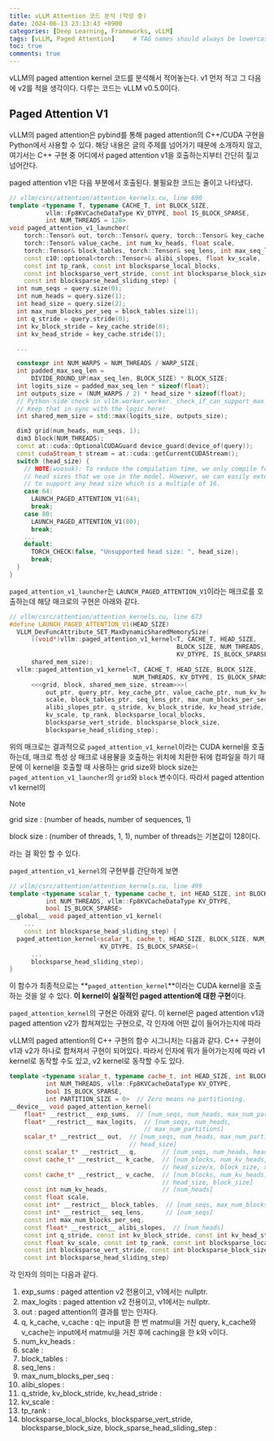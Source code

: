 ```yaml
---
title: vLLM Attention 코드 분석 (작성 중)
date: 2024-06-13 23:13:43 +0900
categories: [Deep Learning, Frameworks, vLLM]
tags: [vLLM, Paged Attention]     # TAG names should always be lowercase
toc: true
comments: true
---
```


vLLM의 paged attention kernel 코드를 분석해서 적어놓는다. v1 먼저 적고 그 다음에 v2를 적을 생각이다. 다루는 코드는 vLLM v0.5.0이다.



## Paged Attention V1

vLLM의 paged attention은 pybind를 통해 paged attention의 C++/CUDA 구현을 Python에서 사용할 수 있다. 해당 내용은 글의 주제를 넘어가기 때문에 소개하지 않고, 여기서는 C++ 구현 중 어디에서 paged attention v1을 호출하는지부터 간단히 짚고 넘어간다.

paged attention v1은 다음 부분에서 호출된다. 불필요한 코드는 줄이고 나타냈다.

```c++
// vllm/csrc/attention/attention_kernels.cu, line 690
template <typename T, typename CACHE_T, int BLOCK_SIZE,
          vllm::Fp8KVCacheDataType KV_DTYPE, bool IS_BLOCK_SPARSE,
          int NUM_THREADS = 128>
void paged_attention_v1_launcher(
    torch::Tensor& out, torch::Tensor& query, torch::Tensor& key_cache,
    torch::Tensor& value_cache, int num_kv_heads, float scale,
    torch::Tensor& block_tables, torch::Tensor& seq_lens, int max_seq_len,
    const c10::optional<torch::Tensor>& alibi_slopes, float kv_scale,
    const int tp_rank, const int blocksparse_local_blocks,
    const int blocksparse_vert_stride, const int blocksparse_block_size,
    const int blocksparse_head_sliding_step) {
  int num_seqs = query.size(0);
  int num_heads = query.size(1);
  int head_size = query.size(2);
  int max_num_blocks_per_seq = block_tables.size(1);
  int q_stride = query.stride(0);
  int kv_block_stride = key_cache.stride(0);
  int kv_head_stride = key_cache.stride(1);

  ...

  constexpr int NUM_WARPS = NUM_THREADS / WARP_SIZE;
  int padded_max_seq_len =
      DIVIDE_ROUND_UP(max_seq_len, BLOCK_SIZE) * BLOCK_SIZE;
  int logits_size = padded_max_seq_len * sizeof(float);
  int outputs_size = (NUM_WARPS / 2) * head_size * sizeof(float);
  // Python-side check in vllm.worker.worker._check_if_can_support_max_seq_len
  // Keep that in sync with the logic here!
  int shared_mem_size = std::max(logits_size, outputs_size);

  dim3 grid(num_heads, num_seqs, 1);
  dim3 block(NUM_THREADS);
  const at::cuda::OptionalCUDAGuard device_guard(device_of(query));
  const cudaStream_t stream = at::cuda::getCurrentCUDAStream();
  switch (head_size) {
    // NOTE(woosuk): To reduce the compilation time, we only compile for the
    // head sizes that we use in the model. However, we can easily extend this
    // to support any head size which is a multiple of 16.
    case 64:
      LAUNCH_PAGED_ATTENTION_V1(64);
      break;
    case 80:
      LAUNCH_PAGED_ATTENTION_V1(80);
      break;
    ...
    default:
      TORCH_CHECK(false, "Unsupported head size: ", head_size);
      break;
  }
}
```

`paged_attention_v1_launcher`는 `LAUNCH_PAGED_ATTENTION_V1`이라는 매크로를 호출하는데 해당 매크로의 구현은 아래와 같다.

```c++
// vllm/csrc/attention/attention_kernels.cu, line 673
#define LAUNCH_PAGED_ATTENTION_V1(HEAD_SIZE)                                \
  VLLM_DevFuncAttribute_SET_MaxDynamicSharedMemorySize(                     \
      ((void*)vllm::paged_attention_v1_kernel<T, CACHE_T, HEAD_SIZE,        \
                                              BLOCK_SIZE, NUM_THREADS,      \
                                              KV_DTYPE, IS_BLOCK_SPARSE>),  \
      shared_mem_size);                                                     \
  vllm::paged_attention_v1_kernel<T, CACHE_T, HEAD_SIZE, BLOCK_SIZE,        \
                                  NUM_THREADS, KV_DTYPE, IS_BLOCK_SPARSE>   \
      <<<grid, block, shared_mem_size, stream>>>(                           \
          out_ptr, query_ptr, key_cache_ptr, value_cache_ptr, num_kv_heads, \
          scale, block_tables_ptr, seq_lens_ptr, max_num_blocks_per_seq,    \
          alibi_slopes_ptr, q_stride, kv_block_stride, kv_head_stride,      \
          kv_scale, tp_rank, blocksparse_local_blocks,                      \
          blocksparse_vert_stride, blocksparse_block_size,                  \
          blocksparse_head_sliding_step);
```

위의 매크로는 결과적으로 `paged_attention_v1_kernel`이라는 CUDA kernel을 호출하는데, 매크로 특성 상 매크로 내용물을 호출하는 위치에 치환한 뒤에 컴파일을 하기 때문에 이 kernel을 호출할 때 사용하는 grid size와 block size는 `paged_attention_v1_launcher`의 `grid`와 `block` 변수이다. 따라서 paged attention v1 kernel의

> [!NOTE]
>
> grid size : (number of heads, number of sequences, 1)
>
> block size : (number of threads, 1, 1), number of threads는 기본값이 128이다.

라는 걸 확인 할 수 있다.

`paged_attention_v1_kernel`의 구현부를 간단하게 보면

```c++
// vllm/csrc/attention/attention_kernels.cu, line 499
template <typename scalar_t, typename cache_t, int HEAD_SIZE, int BLOCK_SIZE,
          int NUM_THREADS, vllm::Fp8KVCacheDataType KV_DTYPE,
          bool IS_BLOCK_SPARSE>
__global__ void paged_attention_v1_kernel(
    ...
    const int blocksparse_head_sliding_step) {
  paged_attention_kernel<scalar_t, cache_t, HEAD_SIZE, BLOCK_SIZE, NUM_THREADS,
                         KV_DTYPE, IS_BLOCK_SPARSE>(
      ...
      blocksparse_head_sliding_step);
}

```

이 함수가 최종적으로는 **`paged_attention_kernel`**이라는 CUDA kernel을 호출하는 것을 알 수 있다. **이 kernel이 실질적인 paged attention에 대한 구현**이다. 

`paged_attention_kernel`의 구현은 아래와 같다. 이 kernel은 paged attention v1과 paged attention v2가 합쳐져있는 구현으로, 각 인자에 어떤 값이 들어가는지에 따라 



vLLM의 paged attention의 C++ 구현의 함수 시그니처는 다음과 같다. C++ 구현이 v1과 v2가 하나로 합쳐져서 구현이 되어있다. 따라서 인자에 뭐가 들어가는지에 따라 v1 kernel로 동작할 수도 있고, v2 kernel로 동작할 수도 있다. 

```c++
template <typename scalar_t, typename cache_t, int HEAD_SIZE, int BLOCK_SIZE,
          int NUM_THREADS, vllm::Fp8KVCacheDataType KV_DTYPE,
          bool IS_BLOCK_SPARSE,
          int PARTITION_SIZE = 0>  // Zero means no partitioning.
__device__ void paged_attention_kernel(
    float* __restrict__ exp_sums,  // [num_seqs, num_heads, max_num_partitions]
    float* __restrict__ max_logits,  // [num_seqs, num_heads,
                                     // max_num_partitions]
    scalar_t* __restrict__ out,  // [num_seqs, num_heads, max_num_partitions,
                                 // head_size]
    const scalar_t* __restrict__ q,       // [num_seqs, num_heads, head_size]
    const cache_t* __restrict__ k_cache,  // [num_blocks, num_kv_heads,
                                          // head_size/x, block_size, x]
    const cache_t* __restrict__ v_cache,  // [num_blocks, num_kv_heads,
                                          // head_size, block_size]
    const int num_kv_heads,               // [num_heads]
    const float scale,
    const int* __restrict__ block_tables,  // [num_seqs, max_num_blocks_per_seq]
    const int* __restrict__ seq_lens,      // [num_seqs]
    const int max_num_blocks_per_seq,
    const float* __restrict__ alibi_slopes,  // [num_heads]
    const int q_stride, const int kv_block_stride, const int kv_head_stride,
    const float kv_scale, const int tp_rank, const int blocksparse_local_blocks,
    const int blocksparse_vert_stride, const int blocksparse_block_size,
    const int blocksparse_head_sliding_step)
```

각 인자의 의미는 다음과 같다.

1. exp_sums : paged attention v2 전용이고, v1에서는 nullptr.
2. max_logits : paged attention v2 전용이고, v1에서는 nullptr.
3. out : paged attention의 결과를 받는 인자다.
4. q, k_cache, v_cache : q는 input을 한 번 matmul을 거친 query, k_cache와 v_cache는 input에서 matmul을 거친 후에 caching을 한 k와 v이다.
5. num_kv_heads : 
6. scale : 
7. block_tables : 
8. seq_lens : 
9. max_num_blocks_per_seq : 
10. alibi_slopes : 
11. q_stride, kv_block_stride, kv_head_stride : 
12. kv_scale : 
13. tp_rank : 
14. blocksparse_local_blocks, blocksparse_vert_stride, blocksparse_block_size, block_sparse_head_sliding_step : 
